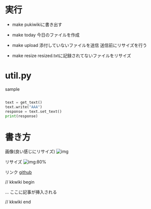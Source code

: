 # 実行
* make
    pukiwikiに書き出す

* make today
    今日のファイルを作成

* make upload
    添付していないファイルを送信
    送信前にリサイズを行う

* make resize
    resized.txtに記録されてないファイルをリサイズ

# util.py

sample
```python

text = get_text()
text.write("AAA")
response = text.set_text()
print(response)
```

# 書き方

画像(良い感じにリサイズ)
![img](./images/hoge.png)

リサイズ
![img:80%](./images/crx50ep_best_z23.png)

リンク
[github](https://github.com/kuangliu/pytorch-cifar)

// kkwiki begin

... ここに記事が挿入される

// kkwiki end
